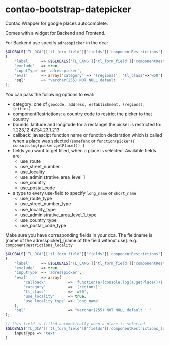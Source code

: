 # contao-bootstrap-datepicker
Contao Wrapper for google places autocomplete.

Comes with a widget for Backend and Frontend.

For Backend use specify `adresspicker` in the dca:

```php
$GLOBALS['TL_DCA']['tl_form_field']['fields']['componentRestrictions'] = array
(
    'label'     => &$GLOBALS['TL_LANG']['tl_form_field']['componentRestrictions'],
    'exclude'   => true,
    'inputType' => 'adresspicker',
    'eval'      => array('category' => '(regions)', 'tl_class'=>'w50'}'),
    'sql'       => "varchar(255) NOT NULL default ''"
);
```

You can pass the following options to eval:

- category: one of `geocode, address, establishment, (regions), (cities)`
- componentRestrictions: a country code to restrict the picker to that country
- bounds: latitude and longitude for a rectangel the picker is restricted to: 1.223,12.421;4.23,1.213
- callback: javascipt function name or function declaration which is called when a place was selected (`somefunc` or `function(picker){ console.log(picker.getPlace()) }`
- fields you want to get filled, when a place is selected. Available fields are:
    - use_route
    - use_street_number
    - use_locality
    - use_administrative_area_level_1
    - use_country
    - use_postal_code
- a type to every use-field to specify `long_name` or `short_name`
    - use_route_type
    - use_street_number_type
    - use_locality_type
    - use_administrative_area_level_1_type
    - use_country_type
    - use_postal_code_type

Make sure you have corresponding fields in your dca.
The fieldname is [name of the adresspicker]_[name of the field without use].
e.g. `componentRestrictions_locality`

```php
$GLOBALS['TL_DCA']['tl_form_field']['fields']['componentRestrictions'] = array
(
    'label'     => &$GLOBALS['TL_LANG']['tl_form_field']['componentRestrictions'],
    'exclude'   => true,
    'inputType' => 'adresspicker',
    'eval'      => array(
        'callback'          => 'function(a){console.log(a.getPlace())}',
        'category'          => '(regions)',
        'tl_class'          => 'w50',
        'use_locality'      => true,
        'use_locality_type' => 'long_name'
    ),
    'sql'                   => "varchar(255) NOT NULL default ''"
);

// this field is filled automatically when a place is selected
$GLOBALS['TL_DCA']['tl_form_field']['fields']['componentRestrictions_locality`'] = array(
    inputType => 'text'
)
```